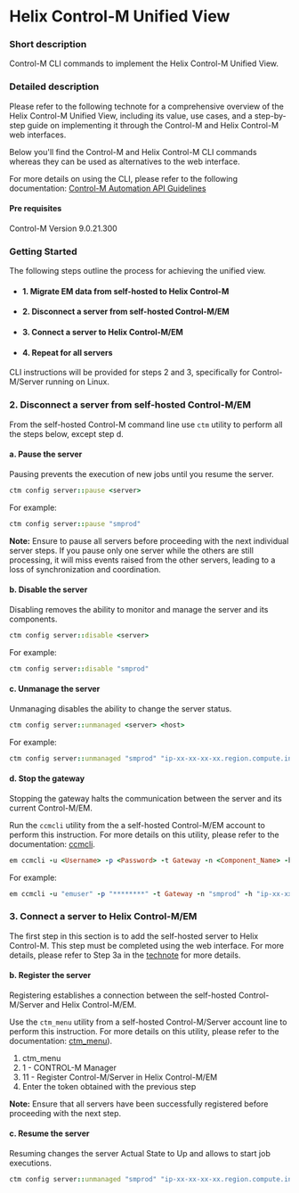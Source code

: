 # Helix Control-M Unified View

### Short description
Control-M CLI commands to implement the Helix Control-M Unified View.
 
### Detailed description

Please refer to the following technote for a comprehensive overview of the Helix Control-M Unified View, 
including its value, use cases, and a step-by-step guide on implementing it through the Control-M and Helix Control-M web interfaces.

Below you'll find the Control-M and Helix Control-M CLI commands whereas they can be used as alternatives to the web interface. 

For more details on using the CLI, please refer to the following documentation: [Control-M Automation API Guidelines](https://documents.bmc.com/supportu/API/Monthly/en-US/Documentation/Automation_API_Guidelines.htm?)

#### Pre requisites

Control-M Version 9.0.21.300

### Getting Started

The following steps outline the process for achieving the unified view. 

* #### 1. Migrate EM data from self-hosted to Helix Control-M
* #### 2. Disconnect a server from self-hosted Control-M/EM
* #### 3. Connect a server to Helix Control-M/EM
* #### 4. Repeat for all servers

CLI instructions will be provided for steps 2 and 3, specifically for Control-M/Server running on Linux. 

### 2. Disconnect a server from self-hosted Control-M/EM

From the self-hosted Control-M command line use `ctm` utility to perform all the steps below, except step d.

#### a. Pause the server
Pausing prevents the execution of new jobs until you resume the server.

```ruby 
ctm config server::pause <server>
```

For example:

```ruby 
ctm config server::pause "smprod"
```
**Note:** Ensure to pause all servers before proceeding with the next individual server steps. If you pause only one server while the others are still processing, it will miss events raised from the other servers, leading to a loss of synchronization and coordination.

#### b. Disable the server
Disabling removes the ability to monitor and manage the server and its components.

```ruby 
ctm config server::disable <server>
```

For example:

```ruby 
ctm config server::disable "smprod"
```

#### c. Unmanage the server
Unmanaging disables the ability to change the server status.

```ruby 
ctm config server::unmanaged <server> <host>
```

For example:

```ruby 
ctm config server::unmanaged "smprod" "ip-xx-xx-xx-xx.region.compute.internal"
```

#### d. Stop the gateway
Stopping the gateway halts the communication between the server and its current Control-M/EM.

Run the `ccmcli` utility from the a self-hosted Control-M/EM account to perform this instruction. 
For more details on this utility, please refer to the documentation: [ccmcli](https://documents.bmc.com/supportu/9.0.21.300/en-US/Documentation/Utilities/ccmcli.htm?).

```ruby 
em ccmcli -u <Username> -p <Password> -t Gateway -n <Component_Name> -h <Component_Host> -cmd stop
```

For example:

```ruby
em ccmcli -u "emuser" -p "********" -t Gateway -n "smprod" -h "ip-xx-xx-xx-xx.region.compute.internal" -cmd stop
```

### 3. Connect a server to Helix Control-M/EM

The first step in this section is to add the self-hosted server to Helix Control-M. 
This step must be completed using the web interface. For more details, please refer to Step 3a in the [technote](tbd) for more details.

#### b.	Register the server
Registering establishes a connection between the self-hosted Control-M/Server and Helix Control-M/EM.

Use the `ctm_menu` utility from a self-hosted Control-M/Server account line to perform this instruction. 
For more details on this utility, please refer to the documentation: [ctm_menu](https://documents.bmc.com/supportu/9.0.21.300/en-US/Documentation/Utilities/ctm_menu.htm)).

1. ctm_menu <enter> 
2. 1 - CONTROL-M Manager <enter>
3. 11 - Register Control-M/Server in Helix Control-M/EM <enter>
4. Enter the token obtained with the previous step

**Note:** Ensure that all servers have been successfully registered before proceeding with the next step.

#### c.	Resume the server
Resuming changes the server Actual State to Up and allows to start job executions.

```ruby 
ctm config server::unmanaged "smprod" "ip-xx-xx-xx-xx.region.compute.internal"
```

